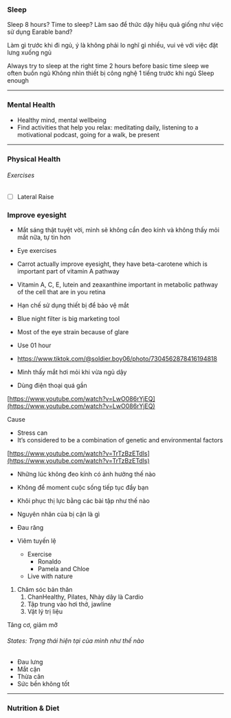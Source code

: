 ### Sleep

Sleep 8 hours? Time to sleep? Làm sao để thức dậy hiệu quả giống như việc sử dụng Earable band?

Làm gì trước khi đi ngủ, ý là không phải lo nghĩ gì nhiều, vui vẻ với việc đặt lưng xuống ngủ

Always try to sleep at the right time
2 hours before basic time sleep we often buồn ngủ
Không nhìn thiết bị công nghệ 1 tiếng trước khi ngủ
Sleep enough

---

### Mental Health

- Healthy mind, mental wellbeing
- Find activities that help you relax: meditating daily, listening to a motivational podcast, going for a walk, be present

---

### Physical Health

###### Exercises

- [ ] Lateral Raise

### Improve eyesight

- Mắt sáng thật tuyệt vời, mình sẽ không cần đeo kính và không thấy mỏi mắt nữa, tự tin hơn
- Eye exercises
- Carrot actually improve eyesight, they have beta-carotene which is important part of vitamin A pathway
- Vitamin A, C, E, lutein and zeaxanthine important in metabolic pathway of the cell that are in you retina
- Hạn chế sử dụng thiết bị để bảo vệ mắt
- Blue night filter is big marketing tool
- Most of the eye strain because of glare

- Use 01 hour
    
- https://www.tiktok.com/@soldier.boy06/photo/7304562878416194818
    
- Mình thấy mắt hơi mỏi khi vừa ngủ dậy
    
- Dùng điện thoại quá gần

[https://www.youtube.com/watch?v=LwO086rYjEQ](https://www.youtube.com/watch?v=LwO086rYjEQ)

Cause

- Stress can
- It’s considered to be a combination of genetic and environmental factors

[https://www.youtube.com/watch?v=TrTzBzETdls](https://www.youtube.com/watch?v=TrTzBzETdls)

- Những lúc không đeo kính có ảnh hưởng thế nào
- Không để moment cuộc sống tiếp tục đẩy bạn
- Khôi phục thị lực bằng các bài tập như thế nào
- Nguyên nhân của bị cận là gì
- Đau răng
- Viêm tuyến lệ

    - Exercise
        - Ronaldo
        - Pamela and Chloe
    - Live with nature

1. Chăm sóc bản thân
    1. ChanHealthy, Pilates, Nhày dây là Cardio
    2. Tập trung vào hơi thở, jawline
    3. Vật lý trị liệu

Tâng cơ, giảm mỡ

###### States: Trạng thái hiện tại của mình như thế nào

- Đau lưng
- Mắt cận
- Thừa cân
- Sức bền không tốt

---

### Nutrition & Diet

